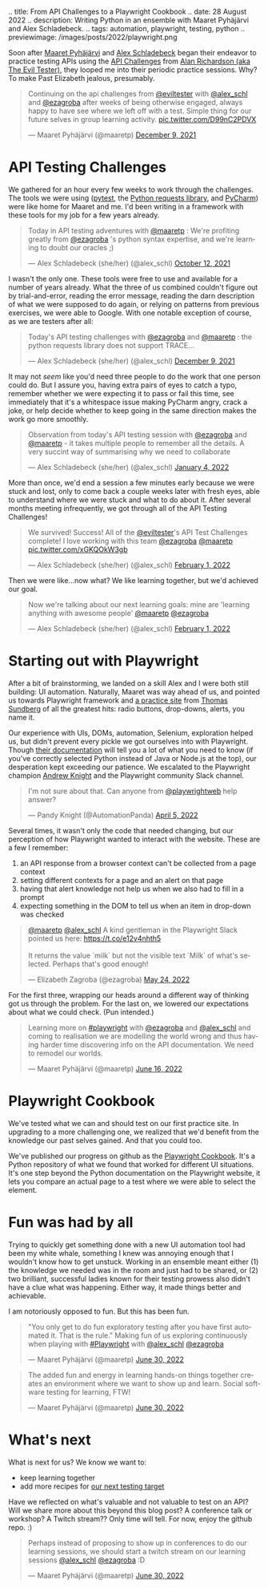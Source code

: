 .. title: From API Challenges to a Playwright Cookbook
.. date: 28 August 2022
.. description: Writing Python in an ensemble with Maaret Pyhäjärvi and Alex Schladebeck.
.. tags: automation, playwright, testing, python
.. previewimage: /images/posts/2022/playwright.png


Soon after [Maaret Pyhäjärvi](https://twitter.com/maaretp) and [Alex Schladebeck](https://twitter.com/alex_schl) began their endeavor to practice testing APIs using the [API Challenges](https://www.eviltester.com/page/tools/apichallenges/) from [Alan Richardson (aka The Evil Tester)](https://twitter.com/eviltester), they looped me into their periodic practice sessions. Why? To make Past Elizabeth jealous, presumably. 

<blockquote class="twitter-tweet"><p lang="en" dir="ltr">Continuing on the api challenges from <a href="https://twitter.com/eviltester?ref_src=twsrc%5Etfw">@eviltester</a> with <a href="https://twitter.com/alex_schl?ref_src=twsrc%5Etfw">@alex_schl</a> and <a href="https://twitter.com/ezagroba?ref_src=twsrc%5Etfw">@ezagroba</a> after weeks of being otherwise engaged, always happy to have see where we left off with a test. Simple thing for our future selves in group learning activity. <a href="https://t.co/D99nC2PDVX">pic.twitter.com/D99nC2PDVX</a></p>&mdash; Maaret Pyhäjärvi (@maaretp) <a href="https://twitter.com/maaretp/status/1468883485205147652?ref_src=twsrc%5Etfw">December 9, 2021</a></blockquote> <script async src="https://platform.twitter.com/widgets.js" charset="utf-8"></script>



# API Testing Challenges

We gathered for an hour every few weeks to work through the challenges. The tools we were using ([pytest](https://docs.pytest.org/en/7.1.x/), the [Python requests library](https://pypi.org/project/requests/), and [PyCharm](https://www.jetbrains.com/pycharm/)) were like home for Maaret and me. I'd been writing in a framework with these tools for my job for a few years already. 

<blockquote class="twitter-tweet"><p lang="en" dir="ltr">Today in API testing adventures with <a href="https://twitter.com/maaretp?ref_src=twsrc%5Etfw">@maaretp</a> : We&#39;re profiting greatly from <a href="https://twitter.com/ezagroba?ref_src=twsrc%5Etfw">@ezagroba</a> &#39;s python syntax expertise, and we&#39;re learning to doubt our oracles ;)</p>&mdash; Alex Schladebeck (she/her) (@alex_schl) <a href="https://twitter.com/alex_schl/status/1447894251384233984?ref_src=twsrc%5Etfw">October 12, 2021</a></blockquote> <script async src="https://platform.twitter.com/widgets.js" charset="utf-8"></script>

I wasn't the only one. These tools were free to use and available for a number of years already. What the three of us combined couldn't figure out by trial-and-error, reading the error message, reading the darn description of what we were supposed to do again, or relying on patterns from previous exercises, we were able to Google. With one notable exception of course, as we are testers after all: 

<blockquote class="twitter-tweet"><p lang="en" dir="ltr">Today&#39;s API testing challenges with <a href="https://twitter.com/ezagroba?ref_src=twsrc%5Etfw">@ezagroba</a> and <a href="https://twitter.com/maaretp?ref_src=twsrc%5Etfw">@maaretp</a> : the python requests library does not support TRACE...</p>&mdash; Alex Schladebeck (she/her) (@alex_schl) <a href="https://twitter.com/alex_schl/status/1468892681715822593?ref_src=twsrc%5Etfw">December 9, 2021</a></blockquote> <script async src="https://platform.twitter.com/widgets.js" charset="utf-8"></script>

It may not *seem* like you'd need three people to do the work that one person could do. But I assure you, having extra pairs of eyes to catch a typo, remember whether we were expecting it to pass or fail this time, see immediately that it's a whitespace issue making PyCharm angry, crack a joke, or help decide whether to keep going in the same direction makes the work go more smoothly. 

<blockquote class="twitter-tweet"><p lang="en" dir="ltr">Observation from today&#39;s API testing session with <a href="https://twitter.com/ezagroba?ref_src=twsrc%5Etfw">@ezagroba</a> and <a href="https://twitter.com/maaretp?ref_src=twsrc%5Etfw">@maaretp</a> - it takes multiple people to remember all the details. A very succint way of summarising why we need to collaborate </p>&mdash; Alex Schladebeck (she/her) (@alex_schl) <a href="https://twitter.com/alex_schl/status/1478297685039976449?ref_src=twsrc%5Etfw">January 4, 2022</a></blockquote> <script async src="https://platform.twitter.com/widgets.js" charset="utf-8"></script>

More than once, we'd end a session a few minutes early because we were stuck and lost, only to come back a couple weeks later with fresh eyes, able to understand where we were stuck and what to do about it. After several months meeting infrequently, we got through all of the API Testing Challenges! 

<blockquote class="twitter-tweet"><p lang="en" dir="ltr">We survived! Success! All of the <a href="https://twitter.com/eviltester?ref_src=twsrc%5Etfw">@eviltester</a>&#39;s API Test Challenges complete! I love working with this team <a href="https://twitter.com/ezagroba?ref_src=twsrc%5Etfw">@ezagroba</a> <a href="https://twitter.com/maaretp?ref_src=twsrc%5Etfw">@maaretp</a> <a href="https://t.co/xGKQOkW3gb">pic.twitter.com/xGKQOkW3gb</a></p>&mdash; Alex Schladebeck (she/her) (@alex_schl) <a href="https://twitter.com/alex_schl/status/1488520727649206288?ref_src=twsrc%5Etfw">February 1, 2022</a></blockquote> <script async src="https://platform.twitter.com/widgets.js" charset="utf-8"></script>

Then we were like...now what? We like learning together, but we'd achieved our goal. 

<blockquote class="twitter-tweet"><p lang="en" dir="ltr">Now we&#39;re talking about our next learning goals: mine are &#39;learning anything with awesome people&#39; <a href="https://twitter.com/maaretp?ref_src=twsrc%5Etfw">@maaretp</a> <a href="https://twitter.com/ezagroba?ref_src=twsrc%5Etfw">@ezagroba</a></p>&mdash; Alex Schladebeck (she/her) (@alex_schl) <a href="https://twitter.com/alex_schl/status/1488521161923252224?ref_src=twsrc%5Etfw">February 1, 2022</a></blockquote> <script async src="https://platform.twitter.com/widgets.js" charset="utf-8"></script>



# Starting out with Playwright

After a bit of brainstorming, we landed on a skill Alex and I were both still building: UI automation. Naturally, Maaret was way ahead of us, and pointed us towards Playwright framework and [a practice site](http://selenium.thinkcode.se/) from [Thomas Sundberg](https://twitter.com/thomassundberg) of all the greatest hits: radio buttons, drop-downs, alerts, you name it. 

Our experience with UIs, DOMs, automation, Selenium, exploration helped us, but didn't prevent every pickle we got ourselves into with Playwright. Though [their documentation](https://playwright.dev/python/docs/intro) will tell you a lot of what you need to know (if you've correctly selected Python instead of Java or Node.js at the top), our desperation kept exceeding our patience. We escalated to the Playwright champion [Andrew Knight](https://twitter.com/AutomationPanda/) and the Playwright community Slack channel.  

<blockquote class="twitter-tweet"><p lang="en" dir="ltr">I&#39;m not sure about that. Can anyone from <a href="https://twitter.com/playwrightweb?ref_src=twsrc%5Etfw">@playwrightweb</a> help answer?</p>&mdash; Pandy Knight (@AutomationPanda) <a href="https://twitter.com/AutomationPanda/status/1511346210434654219?ref_src=twsrc%5Etfw">April 5, 2022</a></blockquote> <script async src="https://platform.twitter.com/widgets.js" charset="utf-8"></script>

Several times, it wasn't only the code that needed changing, but our perception of how Playwright wanted to interact with the website. These are a few I remember: 

1. an API response from a browser context can't be collected from a page context
2. setting different contexts for a page and an alert on that page
3. having that alert knowledge not help us when we also had to fill in a prompt
4. expecting something in the DOM to tell us when an item in drop-down was checked

<blockquote class="twitter-tweet"><p lang="en" dir="ltr"><a href="https://twitter.com/maaretp?ref_src=twsrc%5Etfw">@maaretp</a> <a href="https://twitter.com/alex_schl?ref_src=twsrc%5Etfw">@alex_schl</a> A kind gentleman in the Playwright Slack pointed us here: <a href="https://t.co/e12v4nhth5">https://t.co/e12v4nhth5</a><br><br>It returns the value `milk` but not the visible text `Milk` of what&#39;s selected. Perhaps that&#39;s good enough!</p>&mdash; Elizabeth Zagroba (@ezagroba) <a href="https://twitter.com/ezagroba/status/1528999806928048130?ref_src=twsrc%5Etfw">May 24, 2022</a></blockquote> <script async src="https://platform.twitter.com/widgets.js" charset="utf-8"></script>

For the first three, wrapping our heads around a different way of thinking got us through the problem. For the last on, we lowered our expectations about what we could check. (Pun intended.) 

<blockquote class="twitter-tweet"><p lang="en" dir="ltr">Learning more on <a href="https://twitter.com/hashtag/playwright?src=hash&amp;ref_src=twsrc%5Etfw">#playwright</a> with <a href="https://twitter.com/ezagroba?ref_src=twsrc%5Etfw">@ezagroba</a> and <a href="https://twitter.com/alex_schl?ref_src=twsrc%5Etfw">@alex_schl</a> and coming to realisation we are modelling the world wrong and thus having harder time discovering info on the API documentation. We need to remodel our worlds.</p>&mdash; Maaret Pyhäjärvi (@maaretp) <a href="https://twitter.com/maaretp/status/1537423632632266752?ref_src=twsrc%5Etfw">June 16, 2022</a></blockquote> <script async src="https://platform.twitter.com/widgets.js" charset="utf-8"></script>



# Playwright Cookbook

We've tested what we can and should test on our first practice site. In upgrading to a more challenging one, we realized that we'd benefit from the knowledge our past selves gained. And that you could too. 

We've published our progress on github as the [Playwright Cookbook](https://github.com/ezagroba/playwright-cookbook
). It's a Python repository of what we found that worked for different UI situations. It's one step beyond the Python documentation on the Playwright website, it lets you compare an actual page to a test where we were able to select the element. 



# Fun was had by all

Trying to quickly get something done with a new UI automation tool had been my white whale, something I knew was annoying enough that I wouldn't know how to get unstuck. Working in an ensemble meant either (1) the knowledge we needed was in the room and just had to be shared, or (2) two brilliant, successful ladies known for their testing prowess also didn't have a clue what was happening. Either way, it made things better and achievable. 

I am notoriously opposed to fun. But this has been fun. 

<blockquote class="twitter-tweet"><p lang="en" dir="ltr">&quot;You only get to do fun exploratory testing after you have first automated it. That is the rule.&quot; Making fun of us exploring continuously when playing with <a href="https://twitter.com/hashtag/Playwright?src=hash&amp;ref_src=twsrc%5Etfw">#Playwright</a> with <a href="https://twitter.com/alex_schl?ref_src=twsrc%5Etfw">@alex_schl</a> <a href="https://twitter.com/ezagroba?ref_src=twsrc%5Etfw">@ezagroba</a></p>&mdash; Maaret Pyhäjärvi (@maaretp) <a href="https://twitter.com/maaretp/status/1542443256977424391?ref_src=twsrc%5Etfw">June 30, 2022</a></blockquote> <script async src="https://platform.twitter.com/widgets.js" charset="utf-8"></script>

<blockquote class="twitter-tweet"><p lang="en" dir="ltr">The added fun and energy in learning hands-on things together creates an environment where we want to show up and learn. Social software testing for learning, FTW!</p>&mdash; Maaret Pyhäjärvi (@maaretp) <a href="https://twitter.com/maaretp/status/1542451911676272640?ref_src=twsrc%5Etfw">June 30, 2022</a></blockquote> <script async src="https://platform.twitter.com/widgets.js" charset="utf-8"></script> 



# What's next

What is next for us? We know we want to:

- keep learning together
- add more recipes for [our next testing target](https://the-internet.herokuapp.com/)

Have we reflected on what's valuable and not valuable to test on an API? Will we share more about this beyond this blog post? A conference talk or workshop? A Twitch stream?? Only time will tell. For now, enjoy the github repo. :)

<blockquote class="twitter-tweet"><p lang="en" dir="ltr">Perhaps instead of proposing to show up in conferences to do our learning sessions, we should start a twitch stream on our learning sessions <a href="https://twitter.com/alex_schl?ref_src=twsrc%5Etfw">@alex_schl</a> <a href="https://twitter.com/ezagroba?ref_src=twsrc%5Etfw">@ezagroba</a> :D</p>&mdash; Maaret Pyhäjärvi (@maaretp) <a href="https://twitter.com/maaretp/status/1542471658220527617?ref_src=twsrc%5Etfw">June 30, 2022</a></blockquote> <script async src="https://platform.twitter.com/widgets.js" charset="utf-8"></script>
